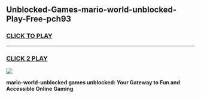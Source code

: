 
## Unblocked-Games-mario-world-unblocked-Play-Free-pch93
<h3>
<a href="https://premium76.site?title=mario-world-unblocked&ref=12A">CLICK TO PLAY</a></h3>
<hr>

<h3>
<a href="https://premium76.site?title=mario-world-unblocked&ref=12A">CLICK 2 PLAY</a>
  
</h3>

<a href="https://premium76.site?title=mario-world-unblocked&ref=12A"><img src="https://clearcache.store/games.png"></a>


**mario-world-unblocked games unblocked: Your Gateway to Fun and Accessible Online Gaming**
